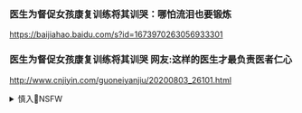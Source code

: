 ### 医生为督促女孩康复训练将其训哭：哪怕流泪也要锻炼
https://baijiahao.baidu.com/s?id=1673970263056933301

### 医生为督促女孩康复训练将其训哭 网友:这样的医生才最负责医者仁心 
http://www.cnjiyin.com/guoneiyanjiu/20200803_26101.html

<details><summary>慎入🔞NSFW</summary>

Not Safe For Work
![](https://upload.wikimedia.org/wikipedia/commons/thumb/d/d3/Biohazard_Symbol_Specification.png/210px-Biohazard_Symbol_Specification.png)

<details><summary><b>风险自理Use At Your Own Risk🈲</summary>


</details>
</details>

